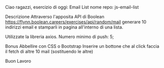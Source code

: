 Ciao ragazzi, esercizio di oggi: Email List
nome repo: js-email-list

Descrizione
Attraverso l'apposita API di Boolean https://flynn.boolean.careers/exercises/api/random/mail generare 10 indirizzi email e stamparli in pagina all'interno di una lista.

Utilizzate la libreria axios.
Numero minimo di push: 5;

Bonus
Abbellire con CSS o Bootstrap
Inserire un bottone che al click faccia il fetch di altre 10 mail (sostituendo le altre)

Buon Lavoro